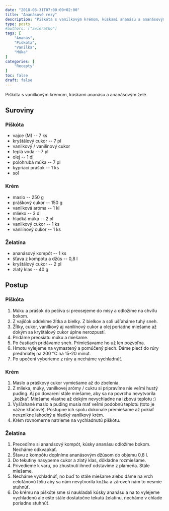 ```yaml
---
date: "2018-03-31T07:00:00+02:00"
title: "Ananásové rezy"
description: "Piškóta s vanilkovým krémom, kúskami ananásu a ananásovým želé."
type: posts
#authors: ["zwieratko"]
tags: [
    "Ananás",
    "Piškóta",
    "Vanilka",
    "Múka"
]
categories: [
    "Recepty"
]
toc: false
draft: false
---
```


Piškóta s vanilkovým krémom, kúskami ananásu a ananásovým želé.

## Suroviny

### Piškóta

- vajce (M) -- 7 ks
- kryštálový cukor -- 7 pl
- vanilkový / vanilínový cukor
- teplá voda -- 7 pl
- olej -- 1 dl
- polohrubá múka -- 7 pl
- kypriaci prášok -- 1 ks
- soľ

### Krém

- maslo -- 250 g
- práškový cukor -- 150 g
- vanilková aróma -- 1 kl
- mlieko -- 3 dl
- hladká múka -- 2 pl
- vanilkový cukor -- 1 ks
- vanilínový cukor -- 1 ks

### Želatína

- ananásový kompót -- 1 ks
- šťava z kompótu a džús -- 0,8 l
- kryštálový cukor -- 2 pl
- zlatý klas -- 40 g

## Postup

### Piškóta

1. Múku a prášok do pečiva si preosejeme do misy a odložíme na chvíľu bokom.
2. Z vajíčok oddelíme žĺtka a bielky. Z bielkov a soli ušľaháme tuhý sneh.
3. Žĺtky, cukor, vanilkový aj vanilínový cukor a olej poriadne miešame až dokým sa kryštálový cukor úplne nerozpustí.
4. Pridáme preosiatu múku a miešame.
5. Po častiach pridávame sneh. Primiešavame ho už len pozvoľna.
6. Hmotu vylejeme na vymastený a pomúčený plech. Dáme piecť do rúry predhriatej na 200 °C na 15-20 minút.
7. Po upečení vyberieme z rúry a necháme vychladnúť.

### Krém

1. Maslo a práškový cukor vymiešame až do zbelenia.
2. Z mlieka, múky, vanilkovej arómy / cukru si pripravíme nie veľmi hustý puding. Aj po dovarení stále miešame, aby sa na povrchu nevytvorila „kožka“. Miešame vlastne až dokým nevychladne na izbovú teplotu :)
3. Vyšľahané maslo a puding musia mať veľmi podobnú teplotu (toto je vážne kľúčové). Postupne ich spolu dokonale premiešame až pokiaľ nevznikne lahodný a hladký vanilkový krém.
4. Krém rovnomerne natrieme na vychladnutú piškótu.

### Želatína

1. Precedíme si ananásový kompót, kúsky ananásu odložíme bokom. Necháme odkvapkať.
2. Šťavu z kompótu doplníme ananásovým džúsom do objemu 0,8 l.
3. Do tekutiny nasypeme cukor a zlatý klas, dôkladne rozmiešame.
4. Privedieme k varu, po zhustnutí ihneď odstavíme z plameňa. Stále miešame.
5. Necháme vychladnúť, no buď to stále miešame alebo dáme na vrch celofánovú fóliu aby sa nám nevytvorila kožka a zároveň nám to nesmie stuhnúť.
6. Do krému na piškóte sme si naukladali kúsky ananásu a na to vylejeme vychladenú ale ešte stále dostatočne tekutú želatínu, necháme v chlade poriadne stuhnúť.
